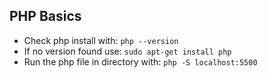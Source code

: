 ## PHP Basics

- Check php install with: `php --version`
- If no version found use: `sudo apt-get install php`
- Run the php file in directory with: `php -S localhost:5500`
